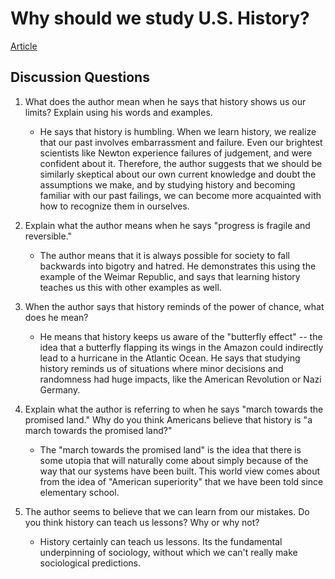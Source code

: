 # Why should we study U.S. History?

[Article](https://www.cnn.com/2017/07/03/opinions/learn-from-history-opinion-bergen/index.html)

## Discussion Questions

1. What does the author mean when he says that history shows us our limits? Explain using his words and examples.  
    - He says that history is humbling. When we learn history, we realize that our past involves embarrassment and failure. Even our brightest scientists like Newton experience failures of judgement, and were confident about it. Therefore, the author suggests that we should be similarly skeptical about our own current knowledge and doubt the assumptions we make, and by studying history and becoming familiar with our past failings, we can become more acquainted with how to recognize them in ourselves.

2. Explain what the author means when he says "progress is fragile and reversible."
    - The author means that it is always possible for society to fall backwards into bigotry and hatred. He demonstrates this using the example of the Weimar Republic, and says that learning history teaches us this with other examples as well.

3. When the author says that history reminds of the power of chance, what does he mean?
    - He means that history keeps us aware of the "butterfly effect" -- the idea that a butterfly flapping its wings in the Amazon could indirectly lead to a hurricane in the Atlantic Ocean. He says that studying history reminds us of situations where minor decisions and randomness had huge impacts, like the American Revolution or Nazi Germany.

4. Explain what the author is referring to when he says "march towards the promised land." Why do you think Americans believe that history is "a march towards the promised land?"
    - The "march towards the promised land" is the idea that there is some utopia that will naturally come about simply because of the way that our systems have been built. This world view comes about from the idea of "American superiority" that we have been told since elementary school. 

5. The author seems to believe that we can learn from our mistakes. Do you think history can teach us lessons? Why or why not?
    - History certainly can teach us lessons. Its the fundamental underpinning of sociology, without which we can't really make sociological predictions. 
